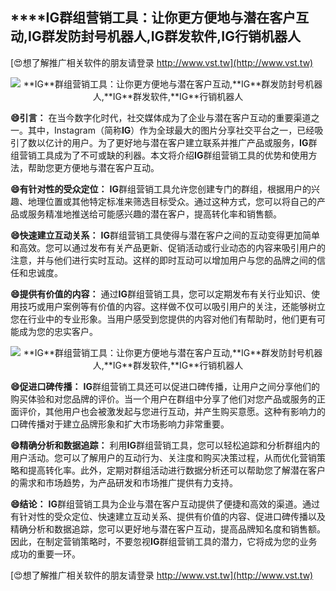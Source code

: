 ## ****IG**群组营销工具：让你更方便地与潜在客户互动,**IG**群发防封号机器人,**IG**群发软件,**IG**行销机器人**

[😍想了解推广相关软件的朋友请登录 http://www.vst.tw](http://www.vst.tw)

 <center><img src="https://vst.tw/MP4/tuiguang/png/0.png" alt="**IG**群组营销工具：让你更方便地与潜在客户互动,**IG**群发防封号机器人,**IG**群发软件,**IG**行销机器人"></center>

**😄引言：**
在当今数字化时代，社交媒体成为了企业与潜在客户互动的重要渠道之一。其中，Instagram（简称**IG**）作为全球最大的图片分享社交平台之一，已经吸引了数以亿计的用户。为了更好地与潜在客户建立联系并推广产品或服务，**IG**群组营销工具成为了不可或缺的利器。本文将介绍**IG**群组营销工具的优势和使用方法，帮助您更方便地与潜在客户互动。

**😄有针对性的受众定位：**
**IG**群组营销工具允许您创建专门的群组，根据用户的兴趣、地理位置或其他特定标准来筛选目标受众。通过这种方式，您可以将自己的产品或服务精准地推送给可能感兴趣的潜在客户，提高转化率和销售额。

**😄快速建立互动关系：**
**IG**群组营销工具使得与潜在客户之间的互动变得更加简单和高效。您可以通过发布有关产品更新、促销活动或行业动态的内容来吸引用户的注意，并与他们进行实时互动。这样的即时互动可以增加用户与您的品牌之间的信任和忠诚度。

**😄提供有价值的内容：**
通过**IG**群组营销工具，您可以定期发布有关行业知识、使用技巧或用户案例等有价值的内容。这样做不仅可以吸引用户的关注，还能够树立您在行业中的专业形象。当用户感受到您提供的内容对他们有帮助时，他们更有可能成为您的忠实客户。

 <center><img src="https://vst.tw/MP4/tuiguang/png/1.png" alt="**IG**群组营销工具：让你更方便地与潜在客户互动,**IG**群发防封号机器人,**IG**群发软件,**IG**行销机器人"></center>

**😄促进口碑传播：**
**IG**群组营销工具还可以促进口碑传播，让用户之间分享他们的购买体验和对您品牌的评价。当一个用户在群组中分享了他们对您产品或服务的正面评价，其他用户也会被激发起与您进行互动，并产生购买意愿。这种有影响力的口碑传播对于建立品牌形象和扩大市场影响力非常重要。

**😄精确分析和数据追踪：**
利用**IG**群组营销工具，您可以轻松追踪和分析群组内的用户活动。您可以了解用户的互动行为、关注度和购买决策过程，从而优化营销策略和提高转化率。此外，定期对群组活动进行数据分析还可以帮助您了解潜在客户的需求和市场趋势，为产品研发和市场推广提供有力支持。

**😄结论：**
**IG**群组营销工具为企业与潜在客户互动提供了便捷和高效的渠道。通过有针对性的受众定位、快速建立互动关系、提供有价值的内容、促进口碑传播以及精确分析和数据追踪，您可以更好地与潜在客户互动，提高品牌知名度和销售额。因此，在制定营销策略时，不要忽视**IG**群组营销工具的潜力，它将成为您的业务成功的重要一环。

[😍想了解推广相关软件的朋友请登录 http://www.vst.tw](http://www.vst.tw)



